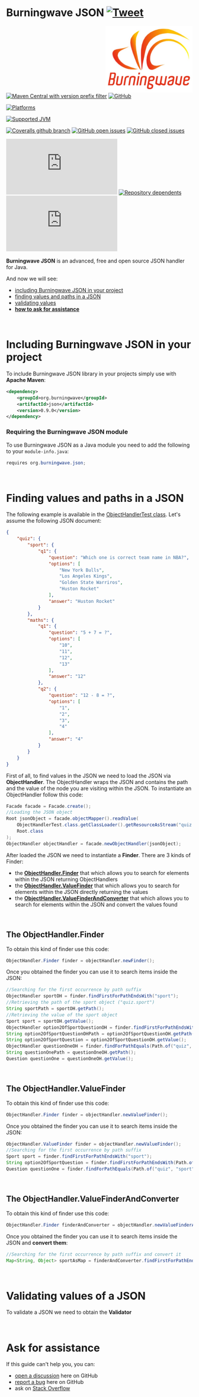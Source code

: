 # Burningwave JSON [![Tweet](https://img.shields.io/twitter/url/http/shields.io.svg?style=social)](https://twitter.com/intent/tweet?text=%40burningwave_org%20JSON%2C%20A%20%23JSON%20handling%20library%20%28works%20on%20%23Java8%20%23Java9%20%23Java10%20%23Java11%20%23Java12%20%23Java13%20%23Java14%20%23Java15%20%23Java16%20%23Java17%20%23Java18%20%23Java19%20%23Java20%20%23Java21%29&url=https://burningwave.github.io/json/)

<a href="https://www.burningwave.org">
<img src="https://raw.githubusercontent.com/burningwave/burningwave.github.io/main/logo.png" alt="logo.png" height="180px" align="right"/>
</a>

[![Maven Central with version prefix filter](https://img.shields.io/maven-central/v/org.burningwave/json/0)](https://maven-badges.herokuapp.com/maven-central/org.burningwave/json/)
[![GitHub](https://img.shields.io/github/license/burningwave/json)](https://github.com/burningwave/json/blob/master/LICENSE)

[![Platforms](https://img.shields.io/badge/platforms-Windows%2C%20Mac%20OS%2C%20Linux-orange)](https://github.com/burningwave/json/actions/runs/6622372465)

[![Supported JVM](https://img.shields.io/badge/supported%20JVM-8%2C%209+%20(21)-blueviolet)](https://github.com/burningwave/json/actions/runs/6622372465)

[![Coveralls github branch](https://img.shields.io/coveralls/github/burningwave/json/master)](https://coveralls.io/github/burningwave/json?branch=master)
[![GitHub open issues](https://img.shields.io/github/issues/burningwave/core)](https://github.com/burningwave/json/issues)
[![GitHub closed issues](https://img.shields.io/github/issues-closed/burningwave/json)](https://github.com/burningwave/json/issues?q=is%3Aissue+is%3Aclosed)

[![Artifact downloads](https://www.burningwave.org/generators/generate-burningwave-artifact-downloads-badge.php?artifactId=json)](https://www.burningwave.org/artifact-downloads/?show-overall-trend-chart=false&artifactId=json)
[![Repository dependents](https://badgen.net/github/dependents-repo/burningwave/json)](https://github.com/burningwave/json/network/dependents)
[![HitCount](https://www.burningwave.org/generators/generate-visited-pages-badge.php)](https://www.burningwave.org#bw-counters)

**Burningwave JSON** is an advanced, free and open source JSON handler for Java.

And now we will see:
* [including Burningwave JSON in your project](#Including-Burningwave-JSON-in-your-project)
* [finding values ​​and paths in a JSON](#Finding-values-and-paths-in-a-JSON)
* [validating values](#Validating-values)
* [**how to ask for assistance**](#Ask-for-assistance)

<br/>

# <a name="Including-Burningwave-JSON-in-your-project"></a>Including Burningwave JSON in your project 
To include Burningwave JSON library in your projects simply use with **Apache Maven**:

```xml
<dependency>
    <groupId>org.burningwave</groupId>
    <artifactId>json</artifactId>
    <version>0.9.0</version>
</dependency>
```

### Requiring the Burningwave JSON module

To use Burningwave JSON as a Java module you need to add the following to your `module-info.java`: 

```java
requires org.burningwave.json;
```

<br/>

# <a name="Finding-values-and-paths-in-a-JSON"></a>Finding values ​​and paths in a JSON
The following example is available in the [ObjectHandlerTest class](https://github.com/burningwave/json/blob/main/src/test/java/org/burningwave/json/ObjectHandlerTest.java).
Let's assume the following JSON document:

```json
{
    "quiz": {
        "sport": {
            "q1": {
                "question": "Which one is correct team name in NBA?",
                "options": [
                    "New York Bulls",
                    "Los Angeles Kings",
                    "Golden State Warriros",
                    "Huston Rocket"
                ],
                "answer": "Huston Rocket"
            }
        },
        "maths": {
            "q1": {
                "question": "5 + 7 = ?",
                "options": [
                    "10",
                    "11",
                    "12",
                    "13"
                ],
                "answer": "12"
            },
            "q2": {
                "question": "12 - 8 = ?",
                "options": [
                    "1",
                    "2",
                    "3",
                    "4"
                ],
                "answer": "4"
            }
        }
    }
}
```
First of all, to find values in the JSON we need to load the JSON via **ObjectHandler**. The ObjectHandler wraps the JSON and contains the path and the value of the node you are visiting within the JSON. To instantiate an ObjectHandler follow this code:

```java
Facade facade = Facade.create();
//Loading the JSON object 
Root jsonObject = facade.objectMapper().readValue(
    ObjectHandlerTest.class.getClassLoader().getResourceAsStream("quiz.json"),
    Root.class
);
ObjectHandler objectHandler = facade.newObjectHandler(jsonObject);
```

After loaded the JSON we need to instantiate a **Finder**. There are 3 kinds of Finder:
* the [**ObjectHandler.Finder**](#The-ObjectHandlerFinder) that which allows you to search for elements within the JSON ​​returning ObjectHandlers
* the [**ObjectHandler.ValueFinder**](#The-ObjectHandlerValueFinder) that which allows you to search for elements within the JSON ​​directly returning the values
* the [**ObjectHandler.ValueFinderAndConverter**](#The-ObjectHandlerValueFinderAndConverter) that which allows you to search for elements within the JSON ​​and convert the values found

<br/>

## The ObjectHandler.Finder
To obtain this kind of finder use this code:
```java
ObjectHandler.Finder finder = objectHandler.newFinder();
```
Once you obtained the finder you can use it to search items inside the JSON:
```java
//Searching for the first occurrence by path suffix
ObjectHandler sportOH = finder.findFirstForPathEndsWith("sport");
//Retrieving the path of the sport object ("quiz.sport")
String sportPath = sportOH.getPath();
//Retrieving the value of the sport object
Sport sport = sportOH.getValue();
ObjectHandler option2OfSportQuestionOH = finder.findFirstForPathEndsWith(Path.of("sport", "q1", "options[1]"));
String option2OfSportQuestionOHPath = option2OfSportQuestionOH.getPath();
String option2OfSportQuestion = option2OfSportQuestionOH.getValue();
ObjectHandler questionOneOH = finder.findForPathEquals(Path.of("quiz", "sport", "q1"));
String questionOnePath = questionOneOH.getPath();
Question questionOne = questionOneOH.getValue();
```

<br/>

## The ObjectHandler.ValueFinder
To obtain this kind of finder use this code:
```java
ObjectHandler.Finder finder = objectHandler.newValueFinder();
```
Once you obtained the finder you can use it to search items inside the JSON:

```java
ObjectHandler.ValueFinder finder = objectHandler.newValueFinder();
//Searching for the first occurrence by path suffix
Sport sport = finder.findFirstForPathEndsWith("sport");
String option2OfSportQuestion = finder.findFirstForPathEndsWith(Path.of("sport", "q1", "options[1]"));
Question questionOne = finder.findForPathEquals(Path.of("quiz", "sport", "q1"));
```

<br/>

## The ObjectHandler.ValueFinderAndConverter
To obtain this kind of finder use this code:
```java
ObjectHandler.Finder finderAndConverter = objectHandler.newValueFinderAndConverter();
```
Once you obtained the finder you can use it to search items inside the JSON and **convert them**:
```java
//Searching for the first occurrence by path suffix and convert it
Map<String, Object> sportAsMap = finderAndConverter.findFirstForPathEndsWith("sport");
```
<br />

# <a name="Validating-values"></a>Validating values of a JSON
To validate a JSON we need to obtain the **Validator**

<br />

# <a name="Ask-for-assistance"></a>Ask for assistance
If this guide can't help you, you can:
* [open a discussion](https://github.com/burningwave/json/discussions) here on GitHub
* [report a bug](https://github.com/burningwave/json/issues) here on GitHub
* ask on [Stack Overflow](https://stackoverflow.com/search?q=burningwave)
